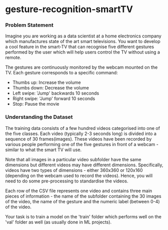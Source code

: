 # gesture-recognition-smartTV
### Problem Statement
Imagine you are working as a data scientist at a home electronics company which manufactures state of the art smart televisions. You want to develop a 
cool feature in the smart-TV that can recognise five different gestures performed by the user which will help users control the TV without using a remote.

The gestures are continuously monitored by the webcam mounted on the TV. Each gesture corresponds to a specific command:
- Thumbs up:  Increase the volume
- Thumbs down: Decrease the volume
- Left swipe: 'Jump' backwards 10 seconds
- Right swipe: 'Jump' forward 10 seconds  
- Stop: Pause the movie

### Understanding the Dataset
The training data consists of a few hundred videos categorised into one of the five classes. Each video (typically 2-3 seconds long) is divided into a 
sequence of 30 frames(images). These videos have been recorded by various people performing one of the five gestures in front of a webcam - similar to 
what the smart TV will use. 

Note that all images in a particular video subfolder have the same dimensions but different videos may have different dimensions. Specifically, videos 
have two types of dimensions - either 360x360 or 120x160 (depending on the webcam used to record the videos). Hence, you will need to do some 
pre-processing to standardise the videos. 

Each row of the CSV file represents one video and contains three main pieces of information - the name of the subfolder containing the 30 images of the 
video, the name of the gesture and the numeric label (between 0-4) of the video.

Your task is to train a model on the 'train' folder which performs well on the 'val' folder as well (as usually done in ML projects).
